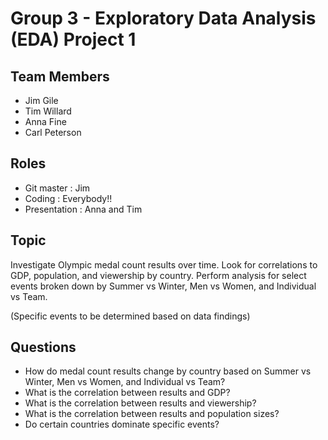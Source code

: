 # Group 3 - Exploratory Data Analysis (EDA) Project 1

## Team Members

* Jim Gile
* Tim Willard
* Anna Fine
* Carl Peterson

## Roles

* Git master : Jim
* Coding : Everybody!!
* Presentation : Anna and Tim

## Topic

Investigate Olympic medal count results over time. Look for correlations to GDP, population, and viewership by country. Perform analysis for select events broken down by Summer vs Winter, Men vs Women, and Individual vs Team.

(Specific events to be determined based on data findings)

## Questions

* How do medal count results change by country based on Summer vs Winter, Men vs Women, and Individual vs Team?
* What is the correlation between results and GDP?
* What is the correlation between results and viewership?
* What is the correlation between results and population sizes?
* Do certain countries dominate specific events?
